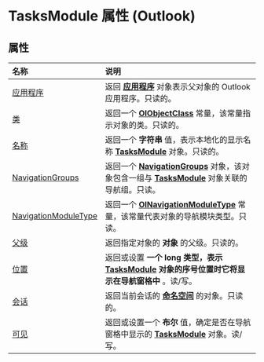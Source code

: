 
# TasksModule 属性 (Outlook)

## 属性



|**名称**|**说明**|
|:-----|:-----|
|[应用程序](71d38bf2-8462-f7f5-753a-af9c73232ad1.md)|返回 **[应用程序](797003e7-ecd1-eccb-eaaf-32d6ddde8348.md)** 对象表示父对象的 Outlook 应用程序。只读的。|
|[类](2b6d9f8c-c189-c8a8-7c2e-a37ce150389b.md)|返回一个 **[OlObjectClass](33d724b3-df3c-2a7f-a80f-93b66d96f588.md)** 常量，该常量指示对象的类。只读的。|
|[名称](fa550b4d-1184-ee14-5285-20fe30c08db1.md)|返回一个 **字符串** 值，表示本地化的显示名称 **[TasksModule](fc6ae6c9-6b13-b5f2-9506-c3dbbe709df6.md)** 对象。只读的。|
|[NavigationGroups](c80707ff-216c-083a-475b-6de95621b775.md)|返回一个  **[NavigationGroups](07206203-36a9-7467-3a89-24fa2a7c2b1f.md)** 对象，该对象包含一组与 **[TasksModule](fc6ae6c9-6b13-b5f2-9506-c3dbbe709df6.md)** 对象关联的导航组。只读。|
|[NavigationModuleType](6ca2b925-e526-08d2-8c87-fc3d041bec1a.md)|返回一个  **[OlNavigationModuleType](2140a094-6bee-aba1-03cd-71fa2c55842e.md)** 常量，该常量代表对象的导航模块类型。只读。|
|[父级](023d78c5-7228-5735-da9f-472e9827887c.md)|返回指定对象的 **对象** 的父级。只读的。|
|[位置](a4166776-dc7a-07d3-b9a2-b187c7a3d821.md)|返回或设置 **一个 long 类型，表示 **[TasksModule](fc6ae6c9-6b13-b5f2-9506-c3dbbe709df6.md)** 对象的序号位置时它将显示在导航窗格中** 。读/写。|
|[会话](947b6795-21db-e2fb-b76b-43dc90520403.md)|返回当前会话的 **[命名空间](f0dcaa19-07f5-5d42-a3bf-2e42b7885644.md)** 的对象。只读的。|
|[可见](d04827e6-7e12-7acd-24e0-b72c21082683.md)|返回或设置一个 **布尔** 值，确定是否在导航窗格中显示的 **[TasksModule](fc6ae6c9-6b13-b5f2-9506-c3dbbe709df6.md)** 对象。读/写。|
